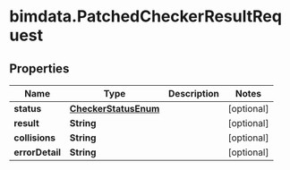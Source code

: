 # bimdata.PatchedCheckerResultRequest

## Properties

Name | Type | Description | Notes
------------ | ------------- | ------------- | -------------
**status** | [**CheckerStatusEnum**](CheckerStatusEnum.md) |  | [optional] 
**result** | **String** |  | [optional] 
**collisions** | **String** |  | [optional] 
**errorDetail** | **String** |  | [optional] 


